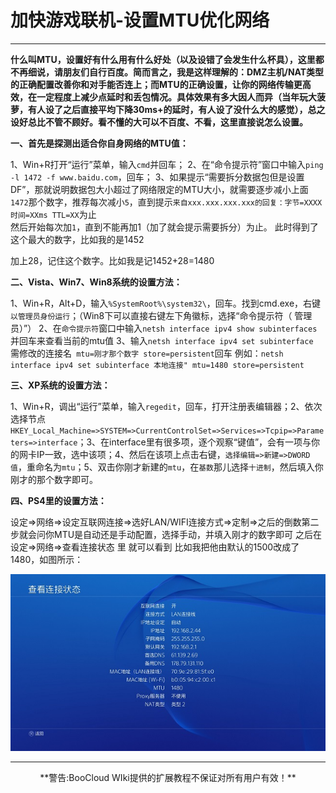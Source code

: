 # 加快游戏联机-设置MTU优化网络

---

**什么叫MTU，设置好有什么用有什么好处（以及设错了会发生什么杯具），这里都不再细说，请朋友们自行百度。简而言之，我是这样理解的：DMZ主机/NAT类型的正确配置改善你和对手能否连上；而MTU的正确设置，让你的网络传输更高效，在一定程度上减少点延时和丢包情况。具体效果有多大因人而异（当年玩大菠萝，有人设了之后直接平均下降30ms+的延时，有人设了没什么大的感觉），总之设好总比不管不顾好。看不懂的大可以不百度、不看，这里直接说怎么设置。**

**一、首先是探测出适合你自身网络的MTU值：**

1、Win+R打开“运行”菜单，输入`cmd`并回车；
2、在“命令提示符”窗口中输入`ping -l 1472 -f www.baidu.com`，回车；
3、如果提示“需要拆分数据包但是设置 DF”，那就说明数据包大小超过了网络限定的MTU大小，就需要逐步减小上面`1472`那个数字，推荐每次减小`5`，直到提示`来自xxx.xxx.xxx.xxx的回复：字节=XXXX 时间=XXms TTL=XX`为止  
然后开始每次加`1`，直到不能再加1（加了就会提示需要拆分）为止。
此时得到了这个最大的数字，比如我的是1452

加上28，记住这个数字。比如我是记1452+28=1480

**二、Vista、Win7、Win8系统的设置方法：**  

1、Win+R，Alt+D，输入`%SystemRoot%\system32\`，回车。找到cmd.exe，右键`以管理员身份运行`；（Win8下可以直接右键左下角徽标，选择“命令提示符（ 管理员）”）
2、在`命令提示符`窗口中输入`netsh interface ipv4 show subinterfaces`并回车来查看当前的mtu值
3、输入`netsh interface ipv4 set subinterface `需修改的连接名` mtu=刚才那个数字 store=persistent`回车
例如：`netsh interface ipv4 set subinterface 本地连接" mtu=1480 store=persistent`

**三、XP系统的设置方法：**

​1、Win+R，调出“运行”菜单，输入`regedit`，回车，打开注册表编辑器；
​2、依次选择节点`HKEY_Local_Machine=>SYSTEM=>CurrentControlSet=>Services=>Tcpip=>Parameters=>interface`；
​3、在interface里有很多项，逐个观察“键值”，会有一项与你的网卡IP一致，选中该项；
​4、然后在该项上点击右键，`选择编辑=>新建=>DWORD值`，重命名为`mtu`；5、双击你刚才新建的`mtu`，在`基数`那儿选择`十进制`，然后填入你刚才的那个数字即可。

**四、PS4里的设置方法：**

设定=>网络=>设定互联网连接=>选好LAN/WIFI连接方式=>定制=>之后的倒数第二步就会问你MTU是自动还是手动配置，选择手动，并填入刚才的数字即可
之后在 设定=>网络=>查看连接状态 里 就可以看到
比如我把他由默认的1500改成了1480，如图所示：

![](/img/ps4/01.png)

---
<center>**警告:BooCloud WIki提供的扩展教程不保证对所有用户有效！**</center>